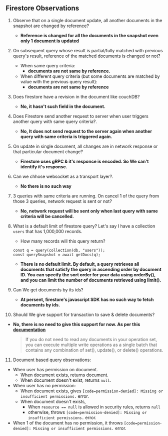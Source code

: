 ## Firestore Observations

1. Observe that on a single document update, all another documents in the snapshot are changed by reference?

   - **Reference is changed for all the documents in the snapshot even only 1 document is updated**

2. On subsequent query whose result is partial/fully matched with previous query's result, reference of the matched documents is changed or not?

   - When same query criteria:
     - **documents are not same by reference.**
   - When different query criteria (but some documents are matched by value with the previous query result):
     - **documents are not same by reference**

3. Does firestore have a revision in the document like couchDB?

   - **No, it hasn't such field in the document.**

4. Does Firestore send another request to server when user triggers another query with same query criteria?.

   - **No, It does not send request to the server again when another query with same criteria is triggered again.**

5. On update in single document, all changes are in network response or that particular document change?
   - **Firestore uses gRPC & it's responce is encoded. So We can't identify it's response.**
6. Can we chhose websocket as a transport layer?.
   - **No there is no such way**
7. 3 queries with same criteria are running. On cancel 1 of the query from those 3 queries, network request is sent or not?

   - **No, network request will be sent only when last query with same criteria will be cancelled.**

8. What is a default limit of firestore query? Let's say I have a collection `users` that has 1,000,000 records.

   - How many records will this query return?

   ```JS
   const q = query(collection(db, "users"));
   const querySnapshot = await getDocs(q);
   ```

   - **There is no default limit. By default, a query retrieves all documents that satisfy the query in ascending order by document ID. You can specify the sort order for your data using orderBy(), and you can limit the number of documents retrieved using limit().**


9. Can We get documents by its ids?
   - **At persent, firestore's javascript SDK has no such way to fetch documents by ids.**

10. Should We give support for transaction to save & delete documents?
   - **No, there is no need to give this support for now. As per this [documentation](https://firebase.google.com/docs/firestore/manage-data/transactions#batched-writes)**
      > If you do not need to read any documents in your operation set, you can execute multiple write operations as a single batch that contains any combination of set(), update(), or delete() operations.

11. Document based query observations:
   - When user has permission on document.
      - When document exists, returns document.
      - When document doesn't exist, returns `null`.
   - When user has no permission:
      - When document exists, gives `[code=permission-denied]: Missing or insufficient permissions.` error.
      - When document doesn't exists, 
         - When `resource == null` is allowed in security rules, returns `null`
         - otherwise, throws `[code=permission-denied]: Missing or insufficient permissions.` error.
   - When 1 of the document has no permission, it throws `[code=permission-denied]: Missing or insufficient permissions.` error. 
